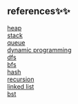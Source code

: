 ## references✨✨
[heap](https://www.geeksforgeeks.org/heap-data-structure/?ref=gcse)<br>
[stack](https://www.geeksforgeeks.org/stack-in-python/)<br>
[queue](https://www.geeksforgeeks.org/queue-data-structure/?ref=gcse)<br>
[dynamic programming](https://www.geeksforgeeks.org/dynamic-programming/?ref=gcse)<br>
[dfs](https://www.geeksforgeeks.org/depth-first-search-or-dfs-for-a-graph/?ref=gcse)<br>
[bfs](https://www.geeksforgeeks.org/breadth-first-search-or-bfs-for-a-graph/?ref=gcse)<br>
[hash](https://www.geeksforgeeks.org/hashing-data-structure/?ref=gcse)<br>
[recursion](https://www.geeksforgeeks.org/recursion-in-python/?ref=gcse)<br>
[linked list](https://www.geeksforgeeks.org/linked-list-set-1-introduction/?ref=gcse)<br>
[bst](https://www.geeksforgeeks.org/introduction-to-binary-search-tree-data-structure-and-algorithm-tutorials/?ref=gcse)<br>